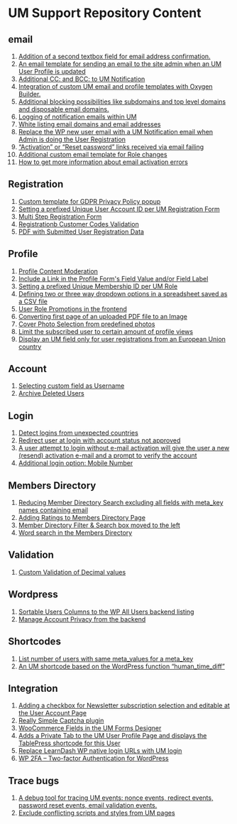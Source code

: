 # UM Support Repository Content
## email
1. <a href="https://github.com/MissVeronica/UM-Confirm-email-address-at-Registration">Addition of a second textbox field for email address confirmation.</a>
2. <a href="https://github.com/MissVeronica/um-admin-user-profile-update-email">An email template for sending an email to the site admin when an UM User Profile is updated </a>
3. <a href="https://github.com/MissVeronica/um-additional-email-recipients">Additional CC: and BCC: to UM Notification</a>
4. <a href="https://github.com/MissVeronica/um-oxygen-email-templates">Integration of custom UM email and profile templates with Oxygen Builder.</a>
5. <a href="https://github.com/MissVeronica/um-black-listing-email-domains">Additional blocking possibilities like subdomains and top level domains and disposable email domains. </a>
6. <a href="https://github.com/MissVeronica/um-log-send-email">Logging of notification emails within UM</a>
7. <a href="https://github.com/MissVeronica/um-white-listing-email-domains">White listing email domains and email addresses</a>
8. <a href="https://github.com/MissVeronica/um-email-admin-registration">Replace the WP new user email with a UM Notification email when Admin is doing the User Registration</a>
9. <a href="https://github.com/MissVeronica/um-landing-page-for-email-links">“Activation” or “Reset password” links received via email failing</a>
10. <a href="https://github.com/MissVeronica/UM-Role-is-changed-email">Additional custom email template for Role changes</a>
11. <a href="https://github.com/MissVeronica/UM-Email-Activation-Trace">How to get more information about email activation errors</a>

## Registration
1. <a href="https://github.com/MissVeronica/UM-GDPR-Privacy-Policy-popup">Custom template for GDPR Privacy Policy popup</a>
2. <a href="https://github.com/MissVeronica/um-unique-user-account-id">Setting a prefixed Unique User Account ID per UM Registration Form</a>
3. <a href="https://github.com/MissVeronica/um-multi-step-registration">Multi Step Registration Form</a>
4. <a href="https://github.com/MissVeronica/um-customer-codes">Registrationb Customer Codes Validation</a>
5. <a href="https://github.com/MissVeronica/UM-PDF-User-Submitted-data">PDF with Submitted User Registration Data</a>

## Profile
1. <a href="https://github.com/MissVeronica/um-profile-content-moderation">Profile Content Moderation</a>
2. <a href="https://github.com/MissVeronica/um-fields-with-links">Include a Link in the Profile Form's Field Value and/or Field Label</a>
3. <a href="https://github.com/MissVeronica/um-unique-membership-id">Setting a prefixed Unique Membership ID per UM Role</a>
4. <a href="https://github.com/MissVeronica/um-three-way-dropdowns">Defining two or three way dropdown options in a spreadsheet saved as a CSV file</a>
5. <a href="https://github.com/MissVeronica/um-promote-users-role">User Role Promotions in the frontend</a>
6. <a href="https://github.com/MissVeronica/um-pdf-convert-image">Converting first page of an uploaded PDF file to an Image</a>
7. <a href="https://github.com/MissVeronica/um-cover-photo-selection">Cover Photo Selection from predefined photos</a>
8. <a href="https://github.com/MissVeronica/um-limit-custom-visit-profile">Limit the subscribed user to certain amount of profile views</a>
9. <a href="https://github.com/MissVeronica/UM-EU-Registrations">Display an UM field only for user registrations from an European Union country</a>

## Account
1. <a href="https://github.com/MissVeronica/um-custom-username-field">Selecting custom field as Username</a>
2. <a href="https://github.com/MissVeronica/UM-archive-users">Archive Deleted Users</a>

## Login
1. <a href="https://github.com/MissVeronica/um-detect-login-country">Detect logins from unexpected countries</a>
2. <a href="https://github.com/MissVeronica/um-redirect-logincheck">Redirect user at login with account status not approved</a>
3. <a href="https://github.com/MissVeronica/um-resend-activation">A user attempt to login without e-mail activation will give the user a new (resend) activation e-mail and a prompt to verify the account</a>
4. <a href="https://github.com/MissVeronica/UM-Mobile-Number-Login">Additional login option: Mobile Number</a>

## Members Directory
1. <a href="https://github.com/MissVeronica/um-reduced-member-directory-search">Reducing Member Directory Search excluding all fields with meta_key names containing email</a>
2. <a href="https://github.com/MissVeronica/um-ratings-members-directory">Adding Ratings to Members Directory Page</a>
3. <a href="https://github.com/MissVeronica/UM-Members-Directory-Left-Filter-Box">Member Directory Filter & Search box moved to the left</a>
4. <a href="Cover Photo Selection from predefined photos">Word search in the Members Directory</a>

## Validation
1. <a href="https://github.com/MissVeronica/UM-Decimal-Custom-Validation">Custom Validation of Decimal values</a>

## Wordpress
1. <a href="https://github.com/MissVeronica/um-sort-users-columns">Sortable Users Columns to the WP All Users backend listing</a>
2. <a href="https://github.com/MissVeronica/um-account-privacy-control">Manage Account Privacy from the backend</a>

## Shortcodes
1. <a href="https://github.com/MissVeronica/um-count-users">List number of users with same meta_values for a meta_key</a>
2. <a href="https://github.com/MissVeronica/um-form-shortcode-1">An UM shortcode based on the WordPress function “human_time_diff”</a>

## Integration
1. <a href="https://github.com/MissVeronica/um-newsletter-plugin-checkbox">Adding a checkbox for Newsletter subscription selection and editable at the User Account Page</a>
2. <a href="https://github.com/MissVeronica/um-really-simple-captcha">Really Simple Captcha plugin</a>
3. <a href="https://github.com/MissVeronica/um-woo-predefined-fields">WooCommerce Fields in the UM Forms Designer</a>
4. <a href="https://github.com/MissVeronica/UM-TablePress-Integration">Adds a Private Tab to the UM User Profile Page and displays the TablePress shortcode for this User</a>
5. <a href="https://github.com/MissVeronica/Replace-WP-URLs-with-UM-login">Replace LearnDash WP native login URLs with UM login</a>
6. <a href="https://github.com/MissVeronica/UM-Two-factor-authentication">WP 2FA – Two-factor Authentication for WordPress</a>

## Trace bugs
1. <a href="https://github.com/MissVeronica/um-events-trace-log">A debug tool for tracing UM events: nonce events, redirect events, password reset events, email validation events.</a>
2. <a href="https://github.com/MissVeronica/um-conflict-remover">Exclude conflicting scripts and styles from UM pages</a>
